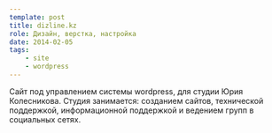 ```yaml
---
template: post
title: dizline.kz
role: Дизайн, верстка, настройка
date: 2014-02-05
tags:
    - site
    - wordpress
---
```


Сайт под управлением системы wordpress, для студии Юрия Колесникова. 
Студия занимается: созданием сайтов, технической поддержкой, информационной поддержкой и ведением групп в социальных сетях.
